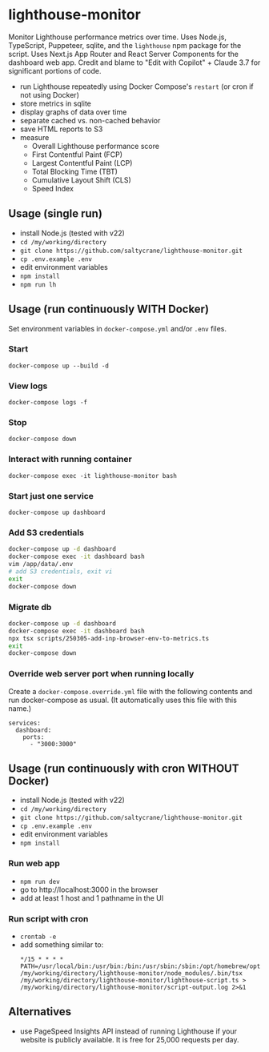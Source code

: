 # lighthouse-monitor

Monitor Lighthouse performance metrics over time. Uses Node.js, TypeScript, Puppeteer, sqlite, and the `lighthouse` npm package for the script. Uses Next.js App Router and React Server Components for the dashboard web app. Credit and blame to "Edit with Copilot" + Claude 3.7 for significant portions of code.

- run Lighthouse repeatedly using Docker Compose's `restart` (or cron if not using Docker)
- store metrics in sqlite
- display graphs of data over time
- separate cached vs. non-cached behavior
- save HTML reports to S3
- measure
  - Overall Lighthouse performance score
  - First Contentful Paint (FCP)
  - Largest Contentful Paint (LCP)
  - Total Blocking Time (TBT)
  - Cumulative Layout Shift (CLS)
  - Speed Index


## Usage (single run)

- install Node.js (tested with v22)
- `cd /my/working/directory`
- `git clone https://github.com/saltycrane/lighthouse-monitor.git`
- `cp .env.example .env`
- edit environment variables
- `npm install`
- `npm run lh`


## Usage (run continuously WITH Docker)

Set environment variables in `docker-compose.yml` and/or `.env` files.

### Start

`docker-compose up --build -d`

### View logs

`docker-compose logs -f`

### Stop

`docker-compose down`

### Interact with running container

`docker-compose exec -it lighthouse-monitor bash`

### Start just one service

`docker-compose up dashboard`

### Add S3 credentials

``` sh
docker-compose up -d dashboard
docker-compose exec -it dashboard bash
vim /app/data/.env
# add S3 credentials, exit vi
exit
docker-compose down
```

### Migrate db

``` sh
docker-compose up -d dashboard
docker-compose exec -it dashboard bash
npx tsx scripts/250305-add-inp-browser-env-to-metrics.ts
exit
docker-compose down
```

### Override web server port when running locally

Create a `docker-compose.override.yml` file with the following contents and run docker-compose as usual. (It automatically uses this file with this name.)

```
services:
  dashboard:
    ports:
      - "3000:3000"
```


## Usage (run continuously with cron WITHOUT Docker)

- install Node.js (tested with v22)
- `cd /my/working/directory`
- `git clone https://github.com/saltycrane/lighthouse-monitor.git`
- `cp .env.example .env`
- edit environment variables
- `npm install`


### Run web app

- `npm run dev`
- go to http://localhost:3000 in the browser
- add at least 1 host and 1 pathname in the UI


### Run script with cron

- `crontab -e`
- add something similar to:
  ``` 
  */15 * * * * PATH=/usr/local/bin:/usr/bin:/bin:/usr/sbin:/sbin:/opt/homebrew/opt/node@22/bin /my/working/directory/lighthouse-monitor/node_modules/.bin/tsx /my/working/directory/lighthouse-monitor/lighthouse-script.ts > /my/working/directory/lighthouse-monitor/script-output.log 2>&1
  ```


## Alternatives

- use PageSpeed Insights API instead of running Lighthouse if your website is publicly available. It is free for 25,000 requests per day.
